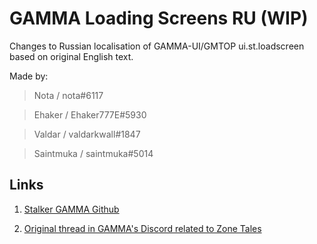 # GAMMA Loading Screens RU (WIP)
Changes to Russian localisation of GAMMA-UI/GMTOP ui.st.loadscreen based on original English text.

Made by:
> Nota / nota#6117

> Ehaker / Ehaker777E#5930

> Valdar / valdarkwall#1847

> Saintmuka / saintmuka#5014

## Links
1. [Stalker GAMMA Github](https://github.com/Grokitach/Stalker_GAMMA)

2. [Original thread in GAMMA's Discord related to Zone Tales](https://discord.com/channels/912320241713958912/1108010367684202516)
